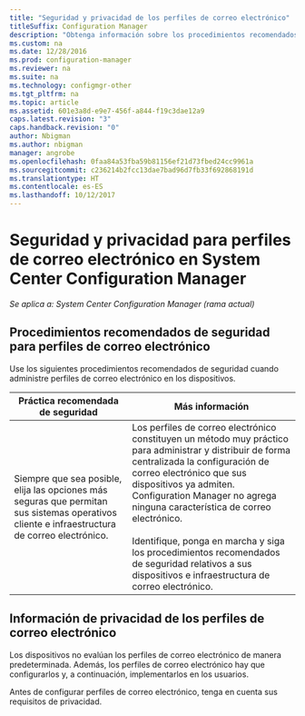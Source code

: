 ```yaml
---
title: "Seguridad y privacidad de los perfiles de correo electrónico"
titleSuffix: Configuration Manager
description: "Obtenga información sobre los procedimientos recomendados de seguridad para administrar perfiles de correo electrónico de dispositivos en System Center Configuration Manager."
ms.custom: na
ms.date: 12/28/2016
ms.prod: configuration-manager
ms.reviewer: na
ms.suite: na
ms.technology: configmgr-other
ms.tgt_pltfrm: na
ms.topic: article
ms.assetid: 601e3a8d-e9e7-456f-a844-f19c3dae12a9
caps.latest.revision: "3"
caps.handback.revision: "0"
author: Nbigman
ms.author: nbigman
manager: angrobe
ms.openlocfilehash: 0faa84a53fba59b81156ef21d73fbed24cc9961a
ms.sourcegitcommit: c236214b2fcc13dae7bad96d7fb33f692868191d
ms.translationtype: HT
ms.contentlocale: es-ES
ms.lasthandoff: 10/12/2017
---
```

# <a name="security-and-privacy-for-email-profiles-in-system-center-configuration-manager"></a>Seguridad y privacidad para perfiles de correo electrónico en System Center Configuration Manager

*Se aplica a: System Center Configuration Manager (rama actual)*

## <a name="security-best-practices-for-email-profiles"></a>Procedimientos recomendados de seguridad para perfiles de correo electrónico  
 Use los siguientes procedimientos recomendados de seguridad cuando administre perfiles de correo electrónico en los dispositivos.  

|Práctica recomendada de seguridad|Más información|  
|----------------------------|----------------------|  
|Siempre que sea posible, elija las opciones más seguras que permitan sus sistemas operativos cliente e infraestructura de correo electrónico.|Los perfiles de correo electrónico constituyen un método muy práctico para administrar y distribuir de forma centralizada la configuración de correo electrónico que sus dispositivos ya admiten. Configuration Manager no agrega ninguna característica de correo electrónico.<br /><br /> Identifique, ponga en marcha y siga los procedimientos recomendados de seguridad relativos a sus dispositivos e infraestructura de correo electrónico.|  

## <a name="privacy-information-for-email-profiles"></a>Información de privacidad de los perfiles de correo electrónico  
 Los dispositivos no evalúan los perfiles de correo electrónico de manera predeterminada. Además, los perfiles de correo electrónico hay que configurarlos y, a continuación, implementarlos en los usuarios.  

 Antes de configurar perfiles de correo electrónico, tenga en cuenta sus requisitos de privacidad.  
